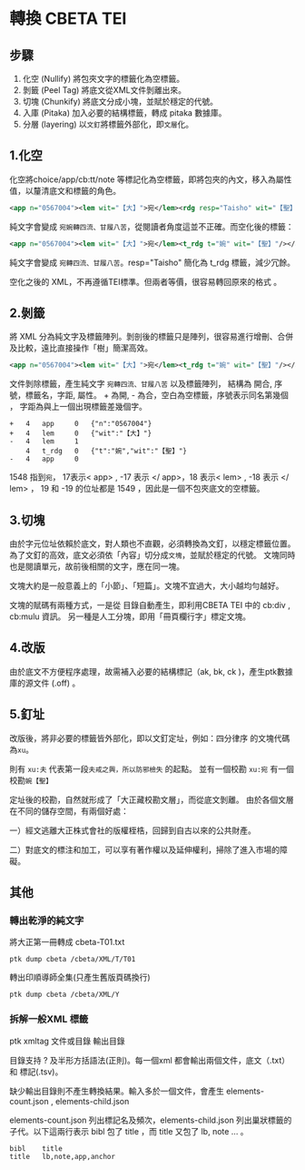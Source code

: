 # 轉換 CBETA TEI 

## 步驟
1. 化空 (Nullify)    將包夾文字的標籤化為空標籤。
2. 剝籤 (Peel Tag)   將底文從XML文件剝離出來。
3. 切塊 (Chunkify)   將底文分成小塊，並賦於穩定的代號。
4. 入庫 (Pitaka)     加入必要的結構標籤，轉成 pitaka 數據庫。
5. 分層 (layering)   以`文釘`將標籤外部化，即`文層`化。

## 1.化空
化空將choice/app/cb:tt/note 等標記化為空標籤，即將包夾的內文，移入為屬性值，以釐清底文和標籤的角色。
```xml
<app n="0567004"><lem wit="【大】">宛</lem><rdg resp="Taisho" wit="【聖】">婉</rdg></app>轉四流、甘履八苦
```
純文字會變成 `宛婉轉四流、甘履八苦`，從閱讀者角度這並不正確。而空化後的標籤：
```xml
<app n="0567004"><lem wit="【大】">宛</lem><t_rdg t="婉" wit="【聖】"/></app>轉四流、甘履八苦
```
純文字會變成 `宛轉四流、甘履八苦`。resp="Taisho" 簡化為 t_rdg 標籤，減少冗餘。

空化之後的 XML，不再遵循TEI標準。但兩者等價，很容易轉回原來的格式 。

## 2.剝籤
將 XML 分為純文字及標籤陣列。剝剖後的標籤只是陣列，很容易進行增刪、合併及比較，遠比直接操作「樹」簡潔高效。
```xml
<app n="0567004"><lem wit="【大】">宛</lem><t_rdg t="婉" wit="【聖】"/></app>轉四流、甘履八苦
```
文件剝除標籤，產生純文字 `宛轉四流、甘履八苦` 以及標籤陣列，
結構為 開合, 序號，標籤名，字距, 屬性。
\+ 為開, - 為合，空白為空標籤，序號表示同名第幾個 ， 字距為與上一個出現標籤差幾個字。
```
+	4	app	    0	{"n":"0567004"}
+	4	lem 	0	{"wit":"【大】"}
-	4	lem 	1
	4	t_rdg	0	{"t":"婉","wit":"【聖】"}
-	4	app	    0
```
1548 指到`宛`， 17表示< app> , -17 表示 </ app>，18 表示< lem> , -18 表示 </ lem> ，
19 和 -19 的位址都是 1549 ，因此是一個不包夾底文的空標籤。

## 3.切塊
由於字元位址依賴於底文，對人類也不直觀，必須轉換為文釘，以穩定標籤位置。
為了文釘的高效，底文必須依「內容」切分成`文塊`，並賦於穩定的代號。
文塊同時也是閱讀單元，故前後相關的文字，應在同一塊。

文塊大約是一般意義上的「小節」、「短篇」。文塊不宜過大，大小越均勻越好。

文塊的賦碼有兩種方式，一是從 目錄自動產生，即利用CBETA TEI 中的 cb:div , cb:mulu 資訊。
另一種是人工分塊，即用「冊頁欄行字」標定文塊。

## 4.改版
由於底文不方便程序處理，故需補入必要的結構標記（ak, bk, ck )，產生ptk數據庫的源文件 (.off) 。

## 5.釘址
改版後，將非必要的標籤皆外部化，即以文釘定址，例如：四分律序 的文塊代碼為`xu`。 

則有 `xu:夫` 代表第一段`夫戒之興，所以防邪檢失` 的起點。
並有一個校勘 `xu:宛` 有一個校勘`婉【聖】`

定址後的校勘，自然就形成了「大正藏校勘文層」，而從底文剝離。
由於各個文層在不同的儲存空間，有兩個好處：

一）經文逃離大正株式會社的版權桎梏，回歸到自古以來的公共財產。

二）對底文的標注和加工，可以享有著作權以及延伸權利，掃除了進入市場的障礙。


## 其他

### 轉出乾淨的純文字

將大正第一冊轉成 cbeta-T01.txt

    ptk dump cbeta /cbeta/XML/T/T01

轉出印順導師全集(只產生舊版頁碼換行)

    ptk dump cbeta /cbeta/XML/Y

### 拆解一般XML 標籤
ptk xmltag 文件或目錄 輸出目錄

目錄支持 ? 及半形方括語法(正則)。每一個xml 都會輸出兩個文件，底文（.txt）和 標記(.tsv)。

缺少輸出目錄則不產生轉換結果。輸入多於一個文件，會產生 elements-count.json , elements-child.json 

elements-count.json 列出標記名及頻次，elements-child.json 列出巢狀標籤的子代。以下這兩行表示 bibl 包了 title ，而 title 又包了 lb, note ... 。

    bibl	title
    title	lb,note,app,anchor
